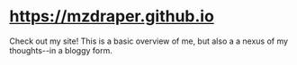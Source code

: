 # https://mzdraper.github.io

Check out my site! This is a basic overview of me, but also a a nexus of my thoughts--in a bloggy form.
